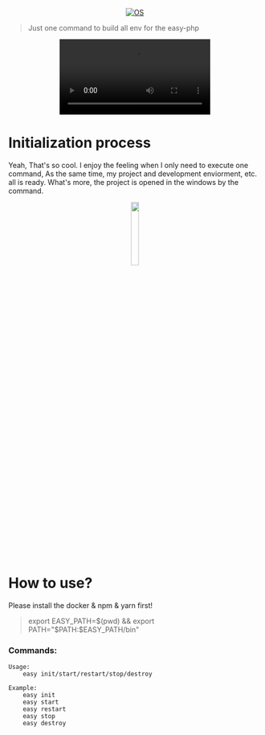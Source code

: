 
<p align="center">
<a href="http://naruto.tigerb.cn/"><img src="https://img.shields.io/badge/os-Linux%26Darwin-blue.svg" alt="OS"></a>
</p>

> Just one command to build all env for the easy-php

<p align="center"><video src="http://cdn.tigerb.cn/easy-env-video.mp4"></video></p>


# Initialization process

Yeah, That's so cool. I enjoy the feeling when I only need to execute one command, As the same time, my project and development enviorment, etc. all is ready. What's more, the project is opened in the windows by the command.

<p align="center"><img width="18%" src="http://cdn.tigerb.cn/easy-env.png"></p>

# How to use?

Please install the docker & npm & yarn first!


> export EASY_PATH=$(pwd) && export PATH="$PATH:$EASY_PATH/bin"


### Commands:

```
Usage:
    easy init/start/restart/stop/destroy

Example:
    easy init
    easy start
    easy restart
    easy stop
    easy destroy
```
